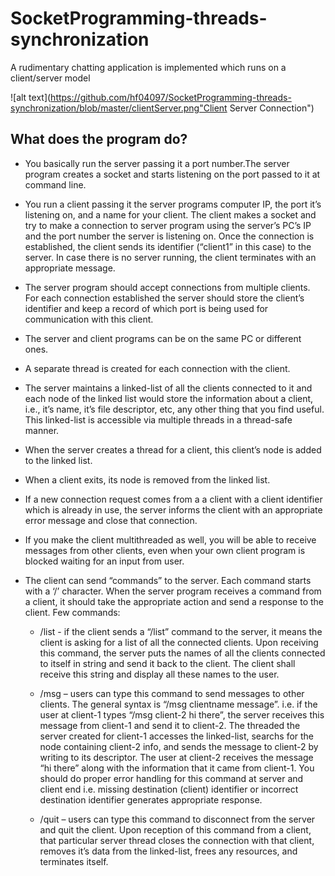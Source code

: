 # SocketProgramming-threads-synchronization
A rudimentary chatting application is implemented which runs on a client/server model

![alt text](https://github.com/hf04097/SocketProgramming-threads-synchronization/blob/master/clientServer.png"Client Server Connection")

## What does the program do?

* You basically run the server passing it a port number.The server program creates a socket and starts listening on the port passed to it at command line.

* You run a client passing it the server programs computer IP, the port it’s listening on, and a name for your client.
The client makes a socket and try to make a connection to server program using the server’s PC’s IP and the port number the server is listening on. Once the connection is established, the client sends its identifier (“client1” in this case) to the server. In case there is no server running, the client terminates with an appropriate message.

* The server program should accept connections from multiple clients. For each connection established the server should store the client’s identifier and keep a record of which port is being used for communication with this client.

* The server and client programs can be on the same PC or different ones.

*  A separate thread is created for each connection with the client.

* The server maintains a linked-list of all the clients connected to it and each node of the linked list would store the information about a client, i.e., it’s name, it’s file descriptor, etc, any other thing that you find useful. This linked-list is accessible via multiple threads in a thread-safe manner.

* When the server creates a thread for a client, this client’s node is added to the linked list.

* When a client exits, its node is removed from the linked list.

* If a new connection request comes from a a client with a client identifier which is already in use, the server informs the client with an appropriate error message and close that connection.

* If you make the client multithreaded as well, you will be able to receive messages from other clients, even when your own client program is blocked waiting for an input from user.

* The client can send “commands” to the server. Each command starts with a ‘/’ character. When the server program receives a command from a client, it should take the appropriate action and send a response to the client. Few commands:
    * /list - if the client sends a “/list” command to the server, it means the client is asking for a list of all the connected clients. Upon receiving this command, the server  puts the names of all the clients connected to itself in string and send it back to the client. The client shall receive this string and display all these names to the user.
  
    * /msg – users can type this command to send messages to other clients. The general syntax is “/msg clientname message”. i.e. if the user at client-1 types “/msg client-2 hi there”, the server receives this message from client-1 and send it to client-2. The threaded the server created for client-1 accesses the linked-list, searchs for the node containing client-2 info, and sends the message to client-2 by writing to its descriptor. The user at client-2 receives the message “hi there” along with the information that it came from client-1. You should do proper error handling for this command at server and client end i.e. missing destination (client) identifier or incorrect destination identifier generates appropriate response.
  
    * /quit – users can type this command to disconnect from the server and quit the client. Upon reception of this command from a client, that particular server thread closes the connection with that client, removes it’s data from the linked-list, frees any resources, and terminates itself.
